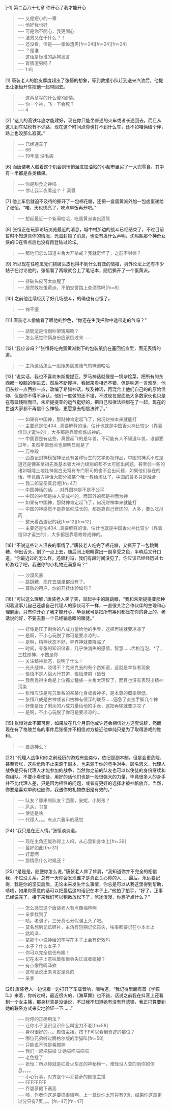 
[-1] 第二百八十七章 你开心了我才能开心
>--- 又是短小的一章<br>
>--- 他好我也好<br>
>--- 可是你不開心，我更開心<br>
>--- 渣男又在干什么？！<br>
>--- 还没看，但是——张恒渣男[fn=24][fn=24][fn=24]<br>
>--- ？是谁<br>
>--- 这话是标准的舔狗发言<br>
>--- 盲猜渣男吗？<br>
>--- 1
吗<br>

[1] 唐装老人的脸皮厚度超出了张恒的想象，等到救援小队赶到送来汽油后，他提出让张恒开车把他一起带回去。
>--- 这两章写的什么傻X剧情。<br>
>--- 你一个神，飞一下会死？<br>
>--- 4<br>

[2] “这儿的高铁年底才能建好，现在你只能坐普通的火车或者长途回去，而且从这儿到车站也有不少路，现在这个时间点你也打不到什么车，还不如咱俩结个伴，路上也没那么寂寞。”
>--- 已经通车了<br>
>--- 66<br>
>--- 19年底  没毛病<br>

[6] 而唐装老人趁着这个机会则悄悄溜进加油站的小超市里买了一大兜零食，其中有一半都是各类糖果。
>--- 你是甜食之神吗<br>
>--- 你让我半夜看这个？
真香<br>

[7] 他上车后就迫不及待的撕开了一包棉花糖，还把一盒蛋黄派外加一包卤蛋递给了张恒，“喏，天也快亮了，吃点早饭再开吧。”
>--- 想起最近一个新闻哈哈，吃蛋黄派查出酒驾<br>

[8] 张恒正在玩家论坛浏览最近的消息，城中村那边的战斗已经结束了，不过目前暂时不知道具体的情况，光弧封锁了消息，也没有发什么声明，沈熙熙那个神奇女侠的ID在零点后也没有再登陆过论坛。
>--- 那他们怎么知道主角大开杀戒？我就奇怪了，之前不封锁？<br>

[9] 所以现在任吃瓜党们挠破头皮也得不到什么有效的情报，另外论坛上还有不少帖子在讨论他的，张恒看了两眼就合上了笔记本，随后撕开了一个蛋黄派。
>--- 挠破头皮可太血腥了<br>
>--- 居然敢吃蛋黄派，不怕交警路上查酒驾吗[fn=8]<br>

[10] 之前他连续经历了好几场战斗，的确也有点饿了。
>--- 神不饿<br>

[11] 唐装老人偷偷看了眼他的脸色，“你还在生我把你中途带走的气吗？”
>--- 請問這是情侶吵架現場嗎？<br>
>--- 怎么感觉你俩身份应该倒过来……<br>

[12] “我应该吗？”张恒将吃完蛋黄派剩下的包装纸扔在塞回纸盒里，面无表情的道。
>--- 主角这话怎么一股跟男朋友赌气的味道哈哈<br>

[13] “说实话，我也不喜欢朱斯提提亚，罗马神话就像是一锅杂烩菜，把所有的东西都一股脑的倒进去，然后不断搅拌，看起来卖相还不错，但是味道一言难尽，他们东抄一点西抄一点，改编了希腊神话，埃及神话，再混合上他们自己的的原始信仰，但是你不得不承认，他们一度做的还不错，不过现在里面绝大多数家伙也只是在苟延残喘而已，朱斯提提亚的运气挺好的，把自己和律法捆绑在了一起，现在的世道大家都不再信什么神怪，更愿意去相信法律了。”
>--- 如果有中国神，那财神肯定起飞了，何况财神本来就能打<br>
>--- 主要还是怕404...真要解释的话，估计也就是中国香火神比较少（靠着信仰才诞生的），大多都是靠着修炼成神的。<br>
>--- 中国要是有这些，真要起飞的是年兽，不可能有人不知道年兽。谁都要过年。虽然年兽弱点也很明显就是了<br>
>--- 万神殿<br>
>--- 西游记封神榜搜神记还有各种衍生的文学影视作品，中国的神系不过是道还是佛甚至祖先类基本强大神力级别的都不太可能出问题，甚至弱一些的诸如城隍土地灶神黑白无常有专门职司的也不会出问题，如果他们存在的话，毕竟西方神话大部分被某个唯一教给淘汰了，中国的最多只是融合<br>
>--- 我二郎显圣真君呢[fn=47]<br>
>--- 中国神话的话……对外国神是不是不公平<br>
>--- 中国的神都是由人变成神的，而国外的都是神而为神<br>
>--- 如果有中国神，那财神肯定起飞了，何况财神本来就能打<br>
>--- 中国的神感觉不是靠信仰成长的，都是靠自己修炼的，大多，要么吃丹药<br>
>--- 整天看西游记的我[fn=12][fn=12]<br>
>--- 主要还是怕404...真要解释的话，估计也就是中国香火神比较少（靠着信仰才诞生的），大多都是靠着修炼成神的。<br>

[16] “不说这些让人沮丧的事情了。”唐装老人吃完了棉花糖，又撕开了一包跳跳糖，伸出舌头，倒了一点上去，随后闭上眼睛露出一副享受之色，半晌后又开口道，“你最近过的怎么样，还顺利吗，我们有段时间没见了，你应该已经经历过七轮游戏了吧，我送你的小礼物还满意吗？”
>--- 沙漠风暴<br>
>--- 跳跳糖，现在去店里都没有了。<br>
>--- 尊敬的用户，你的开挂体验如何？<br>

[18] “可以这么理解，”唐装老人笑了笑，举起手中的跳跳糖，“我和朱斯提提亚那种闲着没事儿自己还虐自己代理人的家伙可不一样，一直很关注合作伙伴的生理和心理健康，只有你开心了我才能开心，毕竟我可是把所有筹码都压在你的身上的，老话说的好，不要去惹一个已经输急眼的赌徒。”
>--- 好像是压了剩余的八成力量给他的手表，这把再输就要凉凉了<br>
>--- 是啊，不小心玩脱了你可是要凉凉的...<br>
>--- 是啊，精神状态不好，异界神就要降临了<br>
>--- 时间，夸张的知识储备，几乎快消失的感情，智慧……优格泡泡，*了，三柱原神，不愧是你<br>
>--- 关注精神状态，说明了什么！<br>
>--- 光头战神，晓得不？克来克去的有个峦知道，这就是幸存者现象<br>
>--- 張恆不是人論大行其道，張恆渣男（破音<br>
>--- 我倒覺得主角是上位獨立種族⋯主角太理智了，而且也沒有表現出精神污染<br>
>--- 张恒应该是克苏鲁系的某某化身或者神子，是本尊的概率很低。<br>
>--- 张恒八成是古神或者和古神有很深的联系……逼急了直接手撕几个神<br>
>--- 好像是压了剩余的八成力量给他的手表，这把再输就要凉凉了<br>
>--- 是啊，不小心玩脱了你可是要凉凉的...<br>

[19] 张恒对此不置可否，如果放在几个月前他或许还会相信对方这套说辞，然而现在有了格陵兰岛的事件后张恒并不相信对方接近他单纯只是为了取得游戏的胜利。
>--- 要造神么？<br>

[22] “代理人战争和你之前经历的游戏有些类似，依旧是副本制，但是会更危险，甚至夸张，这些危险不止来源于副本，也来源于你的竞争对手，顾名思义，代理人战争是只有代理人才能参加的战争，当然你之前的队友也可以以使徒的身份继续和你组队，不要小看使徒，用好的话他们也是一股很强大的力量，毕竟很多人的身手并不比代理人差，只是因为相性的问题，或者有更好的选择才被神祇放弃，当然，你要是喜欢单刷也随你，我送你的礼物依旧是有效的。”
>--- 队友？哪来的队友？西蒙，安妮，小男孩？<br>
>--- 扈从，书童<br>
>--- 使徒是啥<br>
>--- 代理人。。。有点六叠半的感觉<br>

[24] “我只是在还人情。”张恒淡淡道。
>--- 现在主角还能称得上人吗，从心里和身体上[fn=39]<br>
>--- 最好如此[fn=31]<br>
>--- 好蠢啊<br>
>--- 那情债什么时候还？<br>

[25] “是是是，随便你怎么说，”唐装老人耸了耸肩，“我知道你并不完全的相信我，不过没关系，总有一天你会发现谁才是真正关心你的人……最后，永远要记得，我是你的坚实后盾，无论未来发生什么事情，你总是可以从我这里得到帮助，啧啧，如果你愿意的话可以把最后这句话记在本子上，”他拍了拍手，“好了，正事已经说完了，接下来我们可以稍微放松下了，旅途漫漫，你想听点什么？”
>--- 怎么感觉这个唐装老人有点像梅林啊<br>
>--- 亲爹找到了<br>
>--- 啧。老骗子。三分真七分假骗上头了吧。<br>
>--- 莫名想到记忆碎片，主角有短期记忆丧失，啥事都要记在小本本上<br>
>--- 路鸣泽…<br>
>--- 拿那个小说神给的笔写在本子上会有奇效吗<br>
>--- 本子？什么本子？<br>
>--- 你可以完全信任布隆！<br>
>--- 记在本子上意味着张恒会失忆或者疯掉？<br>
>--- 有点像路鸣泽欸<br>
>--- 这句话说出来肯定是真的<br>
>--- 亲爹<br>

[26] 唐装老人一边说着一边打开了车载音响，嘀咕道，“我记得里面有首《学猫叫》来着，你听过吗，最近很火的，《海草舞》也不错，话说之前我在抖音上还看到一个女主播，那身材真是没话说，不过我不知道她有没有开滤镜，我正打算要到她的联系方式来实地验证一下……”
>--- 时停的正确用法？<br>
>--- 让你小子见识见识什么叫宝刀不老[fn=58]<br>
>--- 身材很好的。。。颜值主播，按下F可以看到奇迹的那位？<br>
>--- 哪位兄弟听过腾格尔版的学猫叫[fn=58]<br>
>--- 只能说不愧是希腊神<br>
>--- 我们一起把猫操
让她喵喵喵喵喵<br>
>--- 老色批了<br>
>--- 张恒：所以你就是扛着火车走的神秘榜一，难怪没人查的到你的信息。。。。<br>
>--- 小心行事，对方是个叫乔碧萝的颜值主播<br>
>--- FFFFFFFF<br>
>--- 乔碧萝殿下赛高<br>
>--- 啧，作者你这是要搞事情啊。上一章说你太短只有9页，结果你这章更过分只有7页。。。[fn=47][fn=47]<br>
